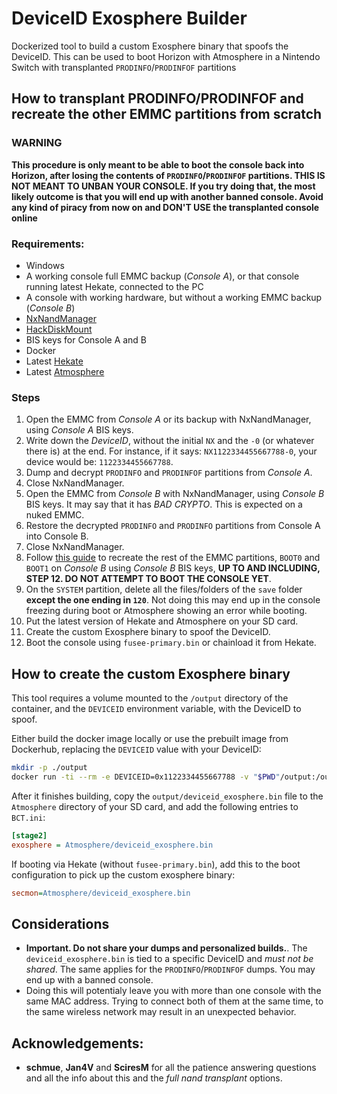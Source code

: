 # DeviceID Exosphere Builder

Dockerized tool to build a custom Exosphere binary that spoofs the DeviceID. This can be used to boot Horizon with Atmosphere in a Nintendo Switch with  transplanted `PRODINFO`/`PRODINFOF` partitions

## How to transplant PRODINFO/PRODINFOF and recreate the other EMMC partitions from scratch

### WARNING
**This procedure is only meant to be able to boot the console back into Horizon, after losing the contents of `PRODINFO`/`PRODINFOF` partitions. THIS IS NOT MEANT TO UNBAN YOUR CONSOLE. If you try doing that, the most likely outcome is that you will end up with another banned console. Avoid any kind of piracy from now on and DON'T USE the transplanted console online**

### Requirements:
- Windows
- A working console full EMMC backup (*Console A*), or that console running latest Hekate, connected to the PC
- A console with working hardware, but without a working EMMC backup (*Console B*)
- [NxNandManager](https://github.com/eliboa/NxNandManager)
- [HackDiskMount](https://files.sshnuke.net/HacDiskMount1055.zip)
- BIS keys for Console A and B
- Docker
- Latest [Hekate](https://github.com/CTCaer/hekate/releases)
- Latest [Atmosphere](https://github.com/Atmosphere-NX/Atmosphere/releases/)

### Steps
1. Open the EMMC from *Console A* or its backup with NxNandManager, using *Console A* BIS keys.
1. Write down the *DeviceID*, without the initial `NX` and the `-0` (or whatever there is) at the end. For instance, if it says: `NX1122334455667788-0`, your device would be: `1122334455667788`.
1. Dump and decrypt `PRODINFO` and `PRODINFOF` partitions from *Console A*.
1. Close NxNandManager.
1. Open the EMMC from *Console B* with NxNandManager, using *Console B* BIS keys. It may say that it has *BAD CRYPTO*. This is expected on a nuked EMMC.
1. Restore the decrypted `PRODINFO` and `PRODINFO` partitions from Console A into Console B.
1. Close NxNandManager.
1. Follow [this guide](https://switch.homebrew.guide/usingcfw/manualchoiupgrade.html) to recreate the rest of the EMMC partitions, `BOOT0` and `BOOT1` on *Console B* using *Console B* BIS keys, **UP TO AND INCLUDING, STEP 12. DO NOT ATTEMPT TO BOOT THE CONSOLE YET**.
1. On the `SYSTEM` partition, delete all the files/folders of the `save` folder **except the one ending in `120`**. Not doing this may end up in the console freezing during boot or Atmosphere showing an error while booting.
1. Put the latest version of Hekate and Atmosphere on your SD card.
1. Create the custom Exosphere binary to spoof the DeviceID.
1. Boot the console using `fusee-primary.bin` or chainload it from Hekate.

## How to create the custom Exosphere binary 

This tool requires a volume mounted to the `/output` directory of the container, and the `DEVICEID` environment variable, with the DeviceID to spoof.

Either build the docker image locally or use the prebuilt image from Dockerhub, replacing the `DEVICEID` value with your DeviceID:

```bash
mkdir -p ./output
docker run -ti --rm -e DEVICEID=0x1122334455667788 -v "$PWD"/output:/output pablozaiden/deviceid-exosphere-builder:latest
```

After it finishes building, copy the `output/deviceid_exosphere.bin` file to the `Atmosphere` directory of your SD card, and add the following entries to `BCT.ini`:

```ini
[stage2]
exosphere = Atmosphere/deviceid_exosphere.bin
```

If booting via Hekate (without `fusee-primary.bin`), add this to the boot configuration to pick up the custom exosphere binary:
```ini
secmon=Atmosphere/deviceid_exosphere.bin
```

## Considerations
- **Important. Do not share your dumps and personalized builds.**. The `deviceid_exosphere.bin` is tied to a specific DeviceID and *must not be shared*. The same applies for the `PRODINFO`/`PRODINFOF` dumps. You may end up with a banned console.
- Doing this will potentialy leave you with more than one console with the same MAC address. Trying to connect both of them at the same time, to the same wireless network may result in an unexpected behavior.

## Acknowledgements:
- **schmue**, **Jan4V** and **SciresM** for all the patience answering questions and all the info about this and the *full nand transplant* options.
